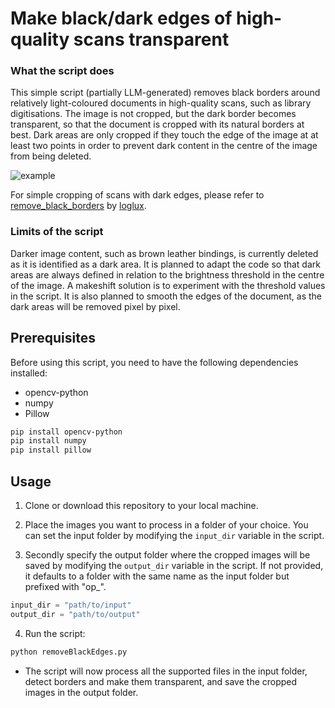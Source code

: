 # Make black/dark edges of high-quality scans transparent

### What the script does
This simple script (partially LLM-generated) removes black borders around relatively light-coloured documents in high-quality scans, such as library digitisations. The image is not cropped, but the dark border becomes transparent, so that the document is cropped with its natural borders at best. Dark areas are only cropped if they touch the edge of the image at at least two points in order to prevent dark content in the centre of the image from being deleted. 

![example](https://github.com/user-attachments/assets/467d84f3-38b5-4ed3-b9b0-b93a26c3ea82)

For simple cropping of scans with dark edges, please refer to [remove_black_borders](https://github.com/loglux/remove_black_borders/) by [loglux](https://github.com/loglux). 

### Limits of the script
Darker image content, such as brown leather bindings, is currently deleted as it is identified as a dark area. It is planned to adapt the code so that dark areas are always defined in relation to the brightness threshold in the centre of the image. A makeshift solution is to experiment with the threshold values in the script. It is also planned to smooth the edges of the document, as the dark areas will be removed pixel by pixel. 

## Prerequisites

Before using this script, you need to have the following dependencies installed:

- opencv-python
- numpy
- Pillow

```bash
pip install opencv-python
pip install numpy
pip install pillow
```

## Usage

1. Clone or download this repository to your local machine.

2. Place the images you want to process in a folder of your choice. You can set the input folder by modifying the `input_dir` variable in the script.

3. Secondly specify the output folder where the cropped images will be saved by modifying the `output_dir` variable in the script. If not provided, it defaults to a folder with the same name as the input folder but prefixed with "op_".

```python
input_dir = "path/to/input"
output_dir = "path/to/output"
```

4. Run the script:
```bash
python removeBlackEdges.py
```

- The script will now process all the supported files in the input folder, detect borders and make them transparent, and save the cropped images in the output folder.
